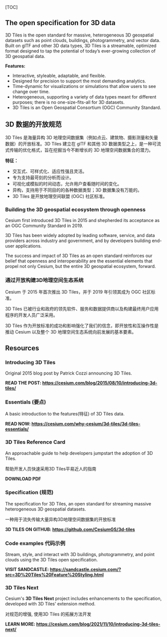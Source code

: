 [TOC]

## The open specification for 3D data

3D Tiles is the open standard for massive, heterogeneous 3D geospatial datasets such as point clouds, buildings, photogrammetry, and vector data. Built on glTF and other 3D data types, 3D Tiles is a streamable, optimized format designed to tap the potential of today’s ever-growing collection of 3D geospatial data.

**Features:**

- Interactive, styleable, adaptable, and flexible.
- Designed for precision to support the most demanding analytics.
- Time-dynamic for visualizations or simulations that allow users to see change over time.
- Heterogeneous, supporting a variety of data types meant for different purposes; there is no one-size-fits-all for 3D datasets.
- 3D Tiles is an Open Geospatial Consortium (OGC) Community Standard.



## 3D 数据的开放规范

3D Tiles 是海量异构 3D 地理空间数据集（例如点云、建筑物、摄影测量和矢量数据）的开放标准。3D Tiles 建立在 glTF 和其他 3D 数据类型之上，是一种可流式传输的优化格式，旨在挖掘当今不断增长的 3D 地理空间数据集合的潜力。

**特征：**

- 交互式、可样式化、适应性强且灵活。
- 专为支持最苛刻的分析而设计。
- 可视化或模拟的时间动态，允许用户查看随时间的变化。
- 异构，支持用于不同目的的各种数据类型；3D 数据集没有万能的。
- 3D Tiles 是开放地理空间联盟 (OGC) 社区标准。





### Building the 3D geospatial ecosystem through openness

Cesium first introduced 3D Tiles in 2015 and shepherded its acceptance as an OGC Community Standard in 2019.

3D Tiles has been widely adopted by leading software, service, and data providers across industry and government, and by developers building end-user applications.

The success and impact of 3D Tiles as an open standard reinforces our belief that openness and interoperability are the essential elements that propel not only Cesium, but the entire 3D geospatial ecosystem, forward.

### 通过开放构建3D地理空间生态系统

Cesium 于 2015 年首次推出 3D Tiles，并于 2019 年引领其成为 OGC 社区标准。

3D Tiles 已被行业和政府的领先软件、服务和数据提供商以及构建最终用户应用程序的开发人员广泛采用。

3D Tiles 作为开放标准的成功和影响强化了我们的信念，即开放性和互操作性是推动 Cesium 以及整个 3D 地理空间生态系统向前发展的基本要素。





## Resources



### Introducing 3D Tiles

Original 2015 blog post by Patrick Cozzi announcing 3D Tiles.

**READ THE POST: https://cesium.com/blog/2015/08/10/introducing-3d-tiles/**



### Essentials (要点)

A basic introduction to the features(特征) of 3D Tiles data. 

**READ NOW: https://cesium.com/why-cesium/3d-tiles/3d-tiles-essentials/**



### 3D Tiles Reference Card

An approachable guide to help developers jumpstart the adoption of 3D Tiles.

帮助开发人员快速采用3D Tiles平易近人的指南

**DOWNLOAD PDF**



### Specification (规范)

The specification for 3D Tiles, an open standard for streaming massive heterogeneous 3D geospatial datasets.

一种用于流失传输大量异构3D地理空间数据集的开放标准

**3D TILES ON GITHUB: https://github.com/CesiumGS/3d-tiles**



### Code examples 代码示例

Stream, style, and interact with 3D buildings, photogrammetry, and point clouds using the 3D Tiles open specification.

**VISIT SANDCASTLE: https://sandcastle.cesium.com/?src=3D%20Tiles%20Feature%20Styling.html**



### 3D Tiles Next

Cesium's **3D Tiles Next** project includes enhancements to the specification, developed with 3D Tiles' extension method.

对规范的增强, 使用3D Tiles 的拓展方法开发

**LEARN MORE: https://cesium.com/blog/2021/11/10/introducing-3d-tiles-next/**





